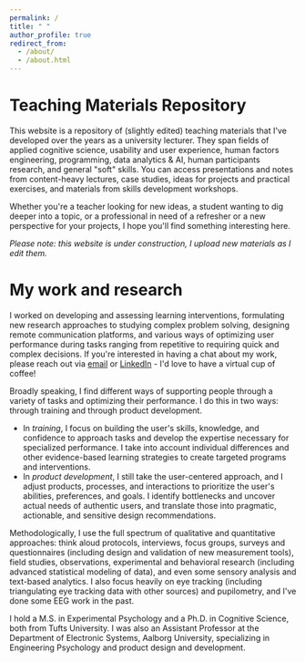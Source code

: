 ```yaml
---
permalink: /
title: " "
author_profile: true
redirect_from: 
  - /about/
  - /about.html
---
```


Teaching Materials Repository
======
This website is a repository of (slightly edited) teaching materials that I've developed over the years as a university lecturer. They span fields of applied cognitive science, usability and user experience, human factors engineering, programming, data analytics & AI, human participants research, and general "soft" skills. You can access presentations and notes from content-heavy lectures, case studies, ideas for projects and practical exercises, and materials from skills development workshops. 

Whether you're a teacher looking for new ideas, a student wanting to dig deeper into a topic, or a professional in need of a refresher or a new perspective for your projects, I hope you'll find something interesting here. 

_Please note: this website is under construction, I upload new materials as I edit them._

My work and research
======
I worked on developing and assessing learning interventions, formulating new research approaches to studying complex problem solving, designing remote communication platforms, and various ways of optimizing user performance during tasks ranging from repetitive to requiring quick and complex decisions. If you're interested in having a chat about my work, please reach out via [email](mailto:akaszowska@proton.me) or [LinkedIn](https://www.linkedin.com/in/akaszowska/) - I'd love to have a virtual cup of coffee! 

Broadly speaking, I find different ways of supporting people through a variety of tasks and optimizing their performance. I do this in two ways: through training and through product development. 
* In _training_, I focus on building the user's skills, knowledge, and confidence to approach tasks and develop the expertise necessary for specialized performance. I take into account individual differences and other evidence-based learning strategies to create targeted programs and interventions.
* In _product development_, I still take the user-centered approach, and I adjust products, processes, and interactions to prioritize the user's abilities, preferences, and goals. I identify bottlenecks and uncover actual needs of authentic users, and translate those into pragmatic, actionable, and sensitive design recommendations. 

Methodologically, I use the full spectrum of qualitative and quantitative approaches: think aloud protocols, interviews, focus groups, surveys and questionnaires (including design and validation of new measurement tools), field studies, observations, experimental and behavioral research (including advanced statistical modeling of data), and even some sensory analysis and text-based analytics. I also focus heavily on eye tracking (including triangulating eye tracking data with other sources) and pupilometry, and I've done some EEG work in the past. 

I hold a M.S. in Experimental Psychology and a Ph.D. in Cognitive Science, both from Tufts University. I was also an Assistant Professor at the Department of Electronic Systems, Aalborg University, specializing in Engineering Psychology and product design and development.
